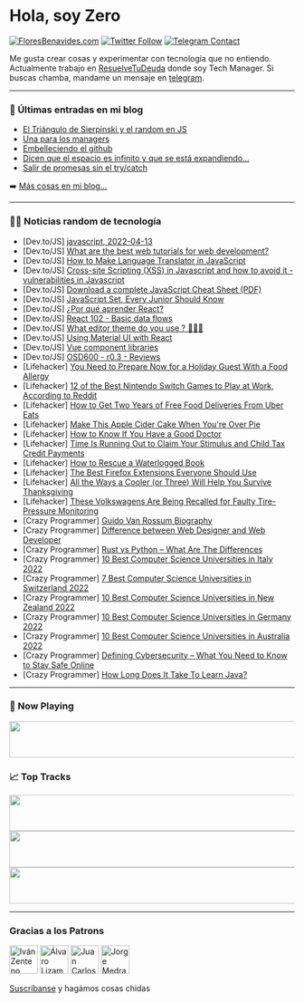 # Hola, soy Zero

[![FloresBenavides.com](https://img.shields.io/website?down_message=oops&label=MiBlog&style=for-the-badge&up_message=online&url=https%3A%2F%2Ffloresbenavides.com)](https://floresbenavides.com) [![Twitter Follow](https://img.shields.io/twitter/follow/ZeroDragon?color=%231DA1F2&label=Follow&logo=twitter&logoColor=ffffff&style=for-the-badge)](https://twitter.com/zerodragon) [![Telegram Contact](https://img.shields.io/badge/escr%C3%ADbeme-ZeroDragon-%2326A5E4?style=for-the-badge&logo=telegram)](https://t.me/zerodragon)

Me gusta crear cosas y experimentar con tecnología que no entiendo.
Actualmente trabajo en [ResuelveTuDeuda](http://github.com/resuelve) donde soy Tech Manager.
Si buscas chamba, mandame un mensaje en [telegram](https://t.me/zerodragon).

---

### 📕 Últimas entradas en mi blog
<!-- BLOG-POST-LIST:START -->
- [El Triángulo de Sierpinski y el random en JS](https://floresbenavides.com/el-triangulo-de-sierpinski-y-el-random-en-js/)
- [Una para los managers](https://floresbenavides.com/una-para-los-managers/)
- [Embelleciendo el github](https://floresbenavides.com/embelleciendo-el-github/)
- [Dicen que el espacio es infinito y que se está expandiendo…](https://floresbenavides.com/dicen-que-el-espacio-es-infinito-y-que-se-esta-expandiendo/)
- [Salir de promesas sin el try/catch](https://floresbenavides.com/salir-de-promesas-sin-el-try-catch/)
<!-- BLOG-POST-LIST:END -->

➡️ [Más cosas en mi blog...](https://floresbenavides.com)

---

### 👨‍💻 Noticias random de tecnología
<!-- TECH-POSTS:START -->
- [Dev.to/JS] [javascript, 2022-04-13](https://dev.to/jin5540/javascript-2022-04-13-ebg)
- [Dev.to/JS] [What are the best web tutorials for web development?](https://dev.to/ridhisingla001/what-are-the-best-web-tutorials-for-web-development-2p98)
- [Dev.to/JS] [How to Make Language Translator in JavaScript](https://dev.to/reactjsguru/how-to-make-language-translator-in-javascript-djc)
- [Dev.to/JS] [Cross-site Scripting &lpar;XSS&rpar; in Javascript and how to avoid it - vulnerabilities in Javascript](https://dev.to/olacampuspune/cross-site-scripting-xss-in-javascript-and-how-to-avoid-it-vulnerabilities-in-javascript-127e)
- [Dev.to/JS] [Download a complete JavaScript Cheat Sheet &lpar;PDF&rpar;](https://dev.to/elliot_brenyasarfo_18749/download-a-complete-javascript-cheat-sheet-pdf-50fg)
- [Dev.to/JS] [JavaScript Set, Every Junior Should Know](https://dev.to/imbios/javascript-set-every-junior-should-know-2op8)
- [Dev.to/JS] [¿Por qué aprender React?](https://dev.to/raulprtech/por-que-aprender-react-2eja)
- [Dev.to/JS] [React 102 - Basic data flows](https://dev.to/noriller/react-102-basic-data-flows-2lcp)
- [Dev.to/JS] [What editor theme do you use ? 🧑‍🎨🎨](https://dev.to/fadhilsaheer/what-editor-theme-do-you-use--10h3)
- [Dev.to/JS] [Using Material UI with React](https://dev.to/asayerio_techblog/using-material-ui-with-react-2ko8)
- [Dev.to/JS] [Vue component libraries](https://dev.to/asayerio_techblog/vue-component-libraries-26jc)
- [Dev.to/JS] [OSD600 - r0.3 - Reviews](https://dev.to/dadolhay/osd600-r03-reviews-219g)
- [Lifehacker] [You Need to Prepare Now for a Holiday Guest With a Food Allergy](https://lifehacker.com/you-need-to-prepare-now-for-a-holiday-guest-with-a-food-1849787376)
- [Lifehacker] [12 of the Best Nintendo Switch Games to Play at Work, According to Reddit](https://lifehacker.com/12-of-the-best-nintendo-switch-games-to-play-at-work-a-1849785568)
- [Lifehacker] [How to Get Two Years of Free Food Deliveries From Uber Eats](https://lifehacker.com/how-to-get-two-years-of-free-food-deliveries-from-uber-1849786992)
- [Lifehacker] [Make This Apple Cider Cake When You&#39;re Over Pie](https://lifehacker.com/make-this-apple-cider-cake-when-youre-over-pie-1849786809)
- [Lifehacker] [How to Know If You Have a Good Doctor](https://lifehacker.com/how-to-know-if-you-have-a-good-doctor-1849786709)
- [Lifehacker] [Time Is Running Out to Claim Your Stimulus and Child Tax Credit Payments](https://lifehacker.com/time-is-running-out-to-claim-your-stimulus-and-child-ta-1849786099)
- [Lifehacker] [How to Rescue a Waterlogged Book](https://lifehacker.com/how-to-rescue-a-waterlogged-book-1849785095)
- [Lifehacker] [The Best Firefox Extensions Everyone Should Use](https://lifehacker.com/the-best-firefox-extensions-everyone-should-use-1849784170)
- [Lifehacker] [All the Ways a Cooler &lpar;or Three&rpar; Will Help You Survive Thanksgiving](https://lifehacker.com/all-the-ways-a-cooler-or-three-will-help-you-survive-1849785357)
- [Lifehacker] [These Volkswagens Are Being Recalled for Faulty Tire-Pressure Monitoring](https://lifehacker.com/these-volkswagens-are-being-recalled-for-faulty-tire-pr-1849780388)
- [Crazy Programmer] [Guido Van Rossum Biography](https://www.thecrazyprogrammer.com/2022/11/guido-van-rossum-biography.html)
- [Crazy Programmer] [Difference between Web Designer and Web Developer](https://www.thecrazyprogrammer.com/2022/11/difference-between-web-designer-and-web-developer.html)
- [Crazy Programmer] [Rust vs Python – What Are The Differences](https://www.thecrazyprogrammer.com/2022/11/rust-vs-python.html)
- [Crazy Programmer] [10 Best Computer Science Universities in Italy 2022](https://www.thecrazyprogrammer.com/2022/11/computer-science-universities-in-italy.html)
- [Crazy Programmer] [7 Best Computer Science Universities in Switzerland 2022](https://www.thecrazyprogrammer.com/2022/11/computer-science-universities-in-switzerland.html)
- [Crazy Programmer] [10 Best Computer Science Universities in New Zealand 2022](https://www.thecrazyprogrammer.com/2022/10/computer-science-universities-in-new-zealand.html)
- [Crazy Programmer] [10 Best Computer Science Universities in Germany 2022](https://www.thecrazyprogrammer.com/2022/10/computer-science-universities-in-germany.html)
- [Crazy Programmer] [10 Best Computer Science Universities in Australia 2022](https://www.thecrazyprogrammer.com/2022/10/best-computer-science-universities-in-australia.html)
- [Crazy Programmer] [Defining Cybersecurity – What You Need to Know to Stay Safe Online](https://www.thecrazyprogrammer.com/2022/10/defining-cybersecurity.html)
- [Crazy Programmer] [How Long Does It Take To Learn Java?](https://www.thecrazyprogrammer.com/2022/10/how-long-does-it-take-to-learn-java.html)<!-- TECH-POSTS:END -->

---

### 🎵 Now Playing
<a href="https://spotify-now-playing-dun.vercel.app/now-playing?open"><img src="https://spotify-now-playing-dun.vercel.app/now-playing" width="540" height="64"></a>

### 📈 Top Tracks
<a href="https://spotify-now-playing-dun.vercel.app/top-tracks?i=1&open"><img src="https://spotify-now-playing-dun.vercel.app/top-tracks?i=1" width="540" height="64"></a>
<a href="https://spotify-now-playing-dun.vercel.app/top-tracks?i=2&open"><img src="https://spotify-now-playing-dun.vercel.app/top-tracks?i=2" width="540" height="64"></a>
<a href="https://spotify-now-playing-dun.vercel.app/top-tracks?i=3&open"><img src="https://spotify-now-playing-dun.vercel.app/top-tracks?i=3" width="540" height="64"></a>

---

### Gracias a los Patrons
[<img src="https://avatars.githubusercontent.com/u/243380?v=4" alt="Iván Zenteno" width="50px">](https://github.com/k001) [<img src="https://avatars.githubusercontent.com/u/19955639?v=4" alt="Álvaro Lizama" width="50px">](https://github.com/alvarolizama) [<img src="https://avatars.githubusercontent.com/u/2718753?v=4" alt="Juan Carlos Ruiz" width="50px">](https://github.com/JuanCrg90) [<img src="https://avatars.githubusercontent.com/u/37025?v=4" alt="Jorge Medrano" width="50px">](https://github.com/h1pp1e) 

[Suscríbanse](https://www.patreon.com/zerodragon) y hagámos cosas chidas
